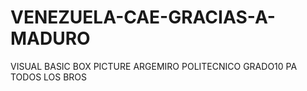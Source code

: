 # VENEZUELA-CAE-GRACIAS-A-MADURO
VISUAL BASIC BOX PICTURE ARGEMIRO POLITECNICO GRADO10 PA TODOS LOS BROS
